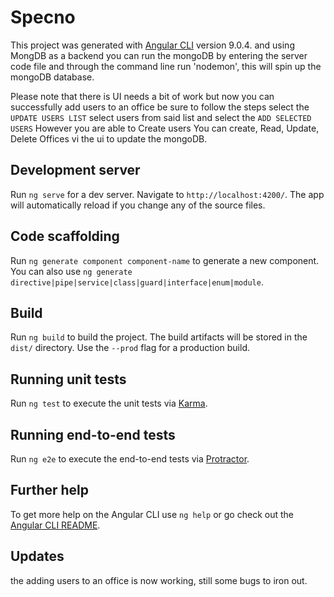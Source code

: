 # Specno

This project was generated with [Angular CLI](https://github.com/angular/angular-cli) version 9.0.4.
and using MongDB as a backend you can run the mongoDB by entering the server code file and through the command line run 'nodemon', this will spin up the mongoDB database.

Please note that there is UI needs a bit of work but now you can successfully add users to an office 
be sure to follow the steps
select the `UPDATE USERS LIST`
select users from said list and select the `ADD SELECTED USERS`
However you are able to Create users
You can create, Read, Update, Delete Offices vi the ui to update the mongoDB.

## Development server

Run `ng serve` for a dev server. Navigate to `http://localhost:4200/`. The app will automatically reload if you change any of the source files.

## Code scaffolding

Run `ng generate component component-name` to generate a new component. You can also use `ng generate directive|pipe|service|class|guard|interface|enum|module`.

## Build

Run `ng build` to build the project. The build artifacts will be stored in the `dist/` directory. Use the `--prod` flag for a production build.

## Running unit tests

Run `ng test` to execute the unit tests via [Karma](https://karma-runner.github.io).

## Running end-to-end tests

Run `ng e2e` to execute the end-to-end tests via [Protractor](http://www.protractortest.org/).

## Further help

To get more help on the Angular CLI use `ng help` or go check out the [Angular CLI README](https://github.com/angular/angular-cli/blob/master/README.md).

## Updates 

the adding users to an office is now working, still some bugs to iron out.
